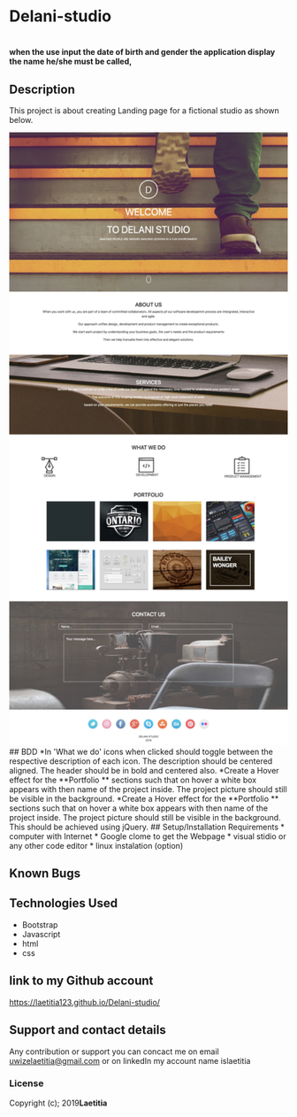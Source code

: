 # Delani-studio
#
#### when the use input the date of birth and gender the application display the name he/she must be called, 

## Description
  This project is about creating  Landing page for a fictional studio as shown below.

   <img src="Delani.jpg" width="750" title="hover text">
## BDD
  *In 'What we do'  icons when clicked should toggle between the respective description of each icon. The description should be centered aligned. The header should be in bold and centered also. 
  *Create a Hover effect for the **Portfolio ** sections such that on hover a white box appears with then name of the project inside. The project picture should still be visible in the background. 
  *Create a Hover effect for the **Portfolio ** sections such that on hover a white box appears with then name of the project inside. The project picture should still be visible in the background. This should be achieved using jQuery.
## Setup/Installation Requirements
* computer with Internet
* Google clome to get the Webpage
* visual stidio or any other code editor
* linux instalation (option)


## Known Bugs


## Technologies Used
* Bootstrap
* Javascript
* html
* css 
## link to my Github account
https://laetitia123.github.io/Delani-studio/
## Support and contact details
Any contribution or support you can concact me on email uwizelaetitia@gmail.com   or on linkedIn my account name islaetitia
### License
Copyright (c); 2019**Laetitia**
  